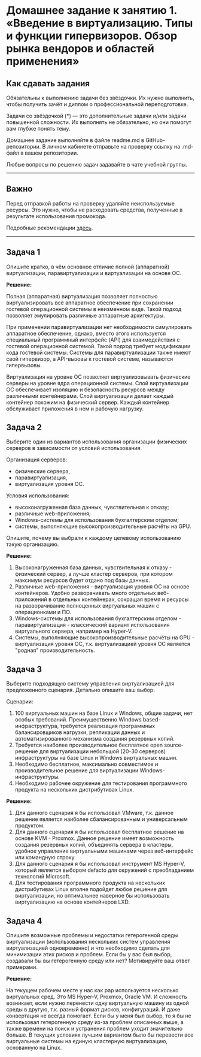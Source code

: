 
# Домашнее задание к занятию 1.  «Введение в виртуализацию. Типы и функции гипервизоров. Обзор рынка вендоров и областей применения»


## Как сдавать задания

Обязательны к выполнению задачи без звёздочки. Их нужно выполнить, чтобы получить зачёт и диплом о профессиональной переподготовке.

Задачи со звёздочкой (*) — это дополнительные задачи и/или задачи повышенной сложности. Их выполнять не обязательно, но они помогут вам глубже понять тему.

Домашнее задание выполняйте в файле readme.md в GitHub-репозитории. В личном кабинете отправьте на проверку ссылку на .md-файл в вашем репозитории.

Любые вопросы по решению задач задавайте в чате учебной группы.

---

## Важно

Перед отправкой работы на проверку удаляйте неиспользуемые ресурсы.
Это нужно, чтобы не расходовать средства, полученные в результате использования промокода.

Подробные рекомендации [здесь](https://github.com/netology-code/virt-homeworks/blob/virt-11/r/README.md).

---

## Задача 1

Опишите кратко, в чём основное отличие полной (аппаратной) виртуализации, паравиртуализации и виртуализации на основе ОС.

**Решение:**

Полная (аппаратная) виртуализация позволяет полностью виртуализировать всё аппаратное обеспечение при сохранении гостевой операционной системы в неизменном виде. Такой подход позволяет эмулировать различные аппаратные архитектуры.

При применении паравиртуализации нет необходимости симулировать аппаратное обеспечение, однако, вместо этого используется специальный программный интерфейс (API) для взаимодействия с гостевой операционной системой. Такой подход требует модификации кода гостевой системы. Системы для паравиртуализации также имеют свой гипервизор, а API-вызовы к гостевой системе, называются гипервызовы.

Виртуализация на уровне ОС позволяет виртуализовывать физические серверы на уровне ядра операционной системы. Слой виртуализации ОС обеспечивает изоляцию и безопасность ресурсов между различными контейнерами. Слой виртуализации делает каждый контейнер похожим на физический сервер. Каждый контейнер обслуживает приложения в нем и рабочую нагрузку.

## Задача 2

Выберите один из вариантов использования организации физических серверов в зависимости от условий использования.

Организация серверов:

- физические сервера,
- паравиртуализация,
- виртуализация уровня ОС.

Условия использования:

- высоконагруженная база данных, чувствительная к отказу;
- различные web-приложения;
- Windows-системы для использования бухгалтерским отделом;
- системы, выполняющие высокопроизводительные расчёты на GPU.

Опишите, почему вы выбрали к каждому целевому использованию такую организацию.


**Решение:**

1. Высоконагруженная база данных, чувствительная к отказу - физический сервер, а лучше кластер серверов, при котором максимум ресурсов будет отдано под базы данных.
2. Различные web-приложения - виртуализация уровня ОС на основе контейнеров. Удобно разворачивать много отдельных веб-приложений в отдельных контейнерах, сокращая время и ресурсы на разворачивание полноценных виртуальных машин с операционками и ПО.
3. Windows-системы для использования бухгалтерским отделом - паравиртуализация - классический вариант использования виртуального сервера, например на Hyper-V.
4. Системы, выполняющие высокопроизводительные расчёты на GPU - виртуализация уровня ОС, т.к. виртуализацией уровня ОС является "родная" производительность.

## Задача 3

Выберите подходящую систему управления виртуализацией для предложенного сценария. Детально опишите ваш выбор.

Сценарии:

1. 100 виртуальных машин на базе Linux и Windows, общие задачи, нет особых требований. Преимущественно Windows based-инфраструктура, требуется реализация программных балансировщиков нагрузки, репликации данных и автоматизированного механизма создания резервных копий.
2. Требуется наиболее производительное бесплатное open source-решение для виртуализации небольшой (20-30 серверов) инфраструктуры на базе Linux и Windows виртуальных машин.
3. Необходимо бесплатное, максимально совместимое и производительное решение для виртуализации Windows-инфраструктуры.
4. Необходимо рабочее окружение для тестирования программного продукта на нескольких дистрибутивах Linux.

**Решение:**
1. Для данного сценария я бы использовал VMware, т.к. данное решение является наиболее сбалансированным и универсальным продуктом.
2. Для данного сценария я бы использовал бесплатное решение на основе KVM - Proxmox. Данное решение имеет возможность создания резервных копий, объединять сервера в кластеры, удобное управление виртуальными машинами через веб-интерфейс или командную строку.
3. Для данного сценария я бы использовал инструмент MS Hyper-V, который является выбором defacto для окружений с преобладанием технологий Microsoft.
4. Для тестирования программного продукта на нескольких дистрибутивах Linux вполне подойдет любое решение для виртуализации, но оптимальнее наверное бы использовать виртуализацию на основе контейнеров LXD.

## Задача 4

Опишите возможные проблемы и недостатки гетерогенной среды виртуализации (использования нескольких систем управления виртуализацией одновременно) и что необходимо сделать для минимизации этих рисков и проблем. Если бы у вас был выбор, создавали бы вы гетерогенную среду или нет? Мотивируйте ваш ответ примерами.

**Решение:**

На текущем рабочем месте у нас как раp используется несколько виртуальных сред. Это MS Hyper-V, Proxmox, Oracle VM. И сложность возникает, если нужно перенести одну виртуальную машину из одной среды в другую, т.к. разный формат дисков, конфигураций. И даже конвертация не всегда помогает. Если бы у меня был выбор, то я бы не использовал гетерогенную среду из-за проблем описанных выше, а также времени на поиск и устранения проблем уходит значительно больше. В текущих условиях лучшим вариантом было бы перевести все виртуальные системы на единую кластерную виртуализацию, основанную на Linux.
